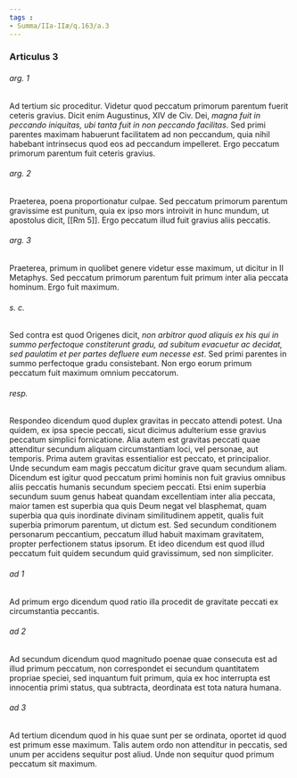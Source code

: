```yaml
---
tags : 
- Summa/IIa-IIæ/q.163/a.3
---
```


### Articulus 3

###### arg. 1
Ad tertium sic proceditur. Videtur quod peccatum primorum parentum fuerit ceteris gravius. Dicit enim Augustinus, XIV de Civ. Dei, *magna fuit in peccando iniquitas, ubi tanta fuit in non peccando facilitas*. Sed primi parentes maximam habuerunt facilitatem ad non peccandum, quia nihil habebant intrinsecus quod eos ad peccandum impelleret. Ergo peccatum primorum parentum fuit ceteris gravius.

###### arg. 2
Praeterea, poena proportionatur culpae. Sed peccatum primorum parentum gravissime est punitum, quia ex ipso mors introivit in hunc mundum, ut apostolus dicit, [[Rm 5]]. Ergo peccatum illud fuit gravius aliis peccatis.

###### arg. 3
Praeterea, primum in quolibet genere videtur esse maximum, ut dicitur in II Metaphys. Sed peccatum primorum parentum fuit primum inter alia peccata hominum. Ergo fuit maximum.

###### s. c.
Sed contra est quod Origenes dicit, *non arbitror quod aliquis ex his qui in summo perfectoque constiterunt gradu, ad subitum evacuetur ac decidat, sed paulatim et per partes defluere eum necesse est*. Sed primi parentes in summo perfectoque gradu consistebant. Non ergo eorum primum peccatum fuit maximum omnium peccatorum.

###### resp.
Respondeo dicendum quod duplex gravitas in peccato attendi potest. Una quidem, ex ipsa specie peccati, sicut dicimus adulterium esse gravius peccatum simplici fornicatione. Alia autem est gravitas peccati quae attenditur secundum aliquam circumstantiam loci, vel personae, aut temporis. Prima autem gravitas essentialior est peccato, et principalior. Unde secundum eam magis peccatum dicitur grave quam secundum aliam. Dicendum est igitur quod peccatum primi hominis non fuit gravius omnibus aliis peccatis humanis secundum speciem peccati. Etsi enim superbia secundum suum genus habeat quandam excellentiam inter alia peccata, maior tamen est superbia qua quis Deum negat vel blasphemat, quam superbia qua quis inordinate divinam similitudinem appetit, qualis fuit superbia primorum parentum, ut dictum est. Sed secundum conditionem personarum peccantium, peccatum illud habuit maximam gravitatem, propter perfectionem status ipsorum. Et ideo dicendum est quod illud peccatum fuit quidem secundum quid gravissimum, sed non simpliciter.

###### ad 1
Ad primum ergo dicendum quod ratio illa procedit de gravitate peccati ex circumstantia peccantis.

###### ad 2
Ad secundum dicendum quod magnitudo poenae quae consecuta est ad illud primum peccatum, non correspondet ei secundum quantitatem propriae speciei, sed inquantum fuit primum, quia ex hoc interrupta est innocentia primi status, qua subtracta, deordinata est tota natura humana.

###### ad 3
Ad tertium dicendum quod in his quae sunt per se ordinata, oportet id quod est primum esse maximum. Talis autem ordo non attenditur in peccatis, sed unum per accidens sequitur post aliud. Unde non sequitur quod primum peccatum sit maximum.


